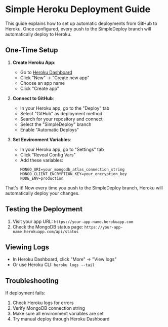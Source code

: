 # Simple Heroku Deployment Guide

This guide explains how to set up automatic deployments from GitHub to Heroku. Once configured, every push to the SimpleDeploy branch will automatically deploy to Heroku.

## One-Time Setup

1. **Create Heroku App**:
   - Go to [Heroku Dashboard](https://dashboard.heroku.com)
   - Click "New" → "Create new app"
   - Choose an app name
   - Click "Create app"

2. **Connect to GitHub**:
   - In your Heroku app, go to the "Deploy" tab
   - Select "GitHub" as deployment method
   - Search for your repository and connect
   - Select the "SimpleDeploy" branch
   - Enable "Automatic Deploys"

3. **Set Environment Variables**:
   - In your Heroku app, go to "Settings" tab
   - Click "Reveal Config Vars"
   - Add these variables:
     ```
     MONGO_URI=your_mongodb_atlas_connection_string
     MONGO_CLIENT_ENCRYPTION_KEY=your_encryption_key
     NODE_ENV=production
     ```

That's it! Now every time you push to the SimpleDeploy branch, Heroku will automatically deploy your changes.

## Testing the Deployment

1. Visit your app URL: `https://your-app-name.herokuapp.com`
2. Check the MongoDB status page: `https://your-app-name.herokuapp.com/api/status`

## Viewing Logs

- In Heroku Dashboard, click "More" → "View logs"
- Or use Heroku CLI: `heroku logs --tail`

## Troubleshooting

If deployment fails:
1. Check Heroku logs for errors
2. Verify MongoDB connection string
3. Make sure all environment variables are set
4. Try manual deploy through Heroku Dashboard